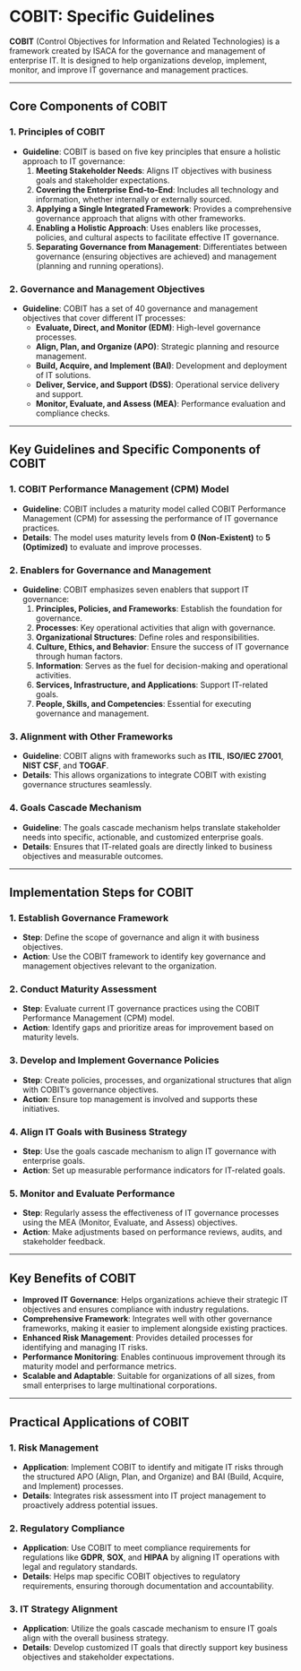 # COBIT: Specific Guidelines

**COBIT** (Control Objectives for Information and Related Technologies) is a framework created by ISACA for the governance and management of enterprise IT. It is designed to help organizations develop, implement, monitor, and improve IT governance and management practices.

---

## Core Components of COBIT

### 1. **Principles of COBIT**
- **Guideline**: COBIT is based on five key principles that ensure a holistic approach to IT governance:
  1. **Meeting Stakeholder Needs**: Aligns IT objectives with business goals and stakeholder expectations.
  2. **Covering the Enterprise End-to-End**: Includes all technology and information, whether internally or externally sourced.
  3. **Applying a Single Integrated Framework**: Provides a comprehensive governance approach that aligns with other frameworks.
  4. **Enabling a Holistic Approach**: Uses enablers like processes, policies, and cultural aspects to facilitate effective IT governance.
  5. **Separating Governance from Management**: Differentiates between governance (ensuring objectives are achieved) and management (planning and running operations).

### 2. **Governance and Management Objectives**
- **Guideline**: COBIT has a set of 40 governance and management objectives that cover different IT processes:
  - **Evaluate, Direct, and Monitor (EDM)**: High-level governance processes.
  - **Align, Plan, and Organize (APO)**: Strategic planning and resource management.
  - **Build, Acquire, and Implement (BAI)**: Development and deployment of IT solutions.
  - **Deliver, Service, and Support (DSS)**: Operational service delivery and support.
  - **Monitor, Evaluate, and Assess (MEA)**: Performance evaluation and compliance checks.

---

## Key Guidelines and Specific Components of COBIT

### 1. **COBIT Performance Management (CPM) Model**
- **Guideline**: COBIT includes a maturity model called COBIT Performance Management (CPM) for assessing the performance of IT governance practices.
- **Details**: The model uses maturity levels from **0 (Non-Existent)** to **5 (Optimized)** to evaluate and improve processes.

### 2. **Enablers for Governance and Management**
- **Guideline**: COBIT emphasizes seven enablers that support IT governance:
  1. **Principles, Policies, and Frameworks**: Establish the foundation for governance.
  2. **Processes**: Key operational activities that align with governance.
  3. **Organizational Structures**: Define roles and responsibilities.
  4. **Culture, Ethics, and Behavior**: Ensure the success of IT governance through human factors.
  5. **Information**: Serves as the fuel for decision-making and operational activities.
  6. **Services, Infrastructure, and Applications**: Support IT-related goals.
  7. **People, Skills, and Competencies**: Essential for executing governance and management.

### 3. **Alignment with Other Frameworks**
- **Guideline**: COBIT aligns with frameworks such as **ITIL**, **ISO/IEC 27001**, **NIST CSF**, and **TOGAF**.
- **Details**: This allows organizations to integrate COBIT with existing governance structures seamlessly.

### 4. **Goals Cascade Mechanism**
- **Guideline**: The goals cascade mechanism helps translate stakeholder needs into specific, actionable, and customized enterprise goals.
- **Details**: Ensures that IT-related goals are directly linked to business objectives and measurable outcomes.

---

## Implementation Steps for COBIT

### 1. **Establish Governance Framework**
- **Step**: Define the scope of governance and align it with business objectives.
- **Action**: Use the COBIT framework to identify key governance and management objectives relevant to the organization.

### 2. **Conduct Maturity Assessment**
- **Step**: Evaluate current IT governance practices using the COBIT Performance Management (CPM) model.
- **Action**: Identify gaps and prioritize areas for improvement based on maturity levels.

### 3. **Develop and Implement Governance Policies**
- **Step**: Create policies, processes, and organizational structures that align with COBIT’s governance objectives.
- **Action**: Ensure top management is involved and supports these initiatives.

### 4. **Align IT Goals with Business Strategy**
- **Step**: Use the goals cascade mechanism to align IT governance with enterprise goals.
- **Action**: Set up measurable performance indicators for IT-related goals.

### 5. **Monitor and Evaluate Performance**
- **Step**: Regularly assess the effectiveness of IT governance processes using the MEA (Monitor, Evaluate, and Assess) objectives.
- **Action**: Make adjustments based on performance reviews, audits, and stakeholder feedback.

---

## Key Benefits of COBIT

- **Improved IT Governance**: Helps organizations achieve their strategic IT objectives and ensures compliance with industry regulations.
- **Comprehensive Framework**: Integrates well with other governance frameworks, making it easier to implement alongside existing practices.
- **Enhanced Risk Management**: Provides detailed processes for identifying and managing IT risks.
- **Performance Monitoring**: Enables continuous improvement through its maturity model and performance metrics.
- **Scalable and Adaptable**: Suitable for organizations of all sizes, from small enterprises to large multinational corporations.

---

## Practical Applications of COBIT

### 1. **Risk Management**
- **Application**: Implement COBIT to identify and mitigate IT risks through the structured APO (Align, Plan, and Organize) and BAI (Build, Acquire, and Implement) processes.
- **Details**: Integrates risk assessment into IT project management to proactively address potential issues.

### 2. **Regulatory Compliance**
- **Application**: Use COBIT to meet compliance requirements for regulations like **GDPR**, **SOX**, and **HIPAA** by aligning IT operations with legal and regulatory standards.
- **Details**: Helps map specific COBIT objectives to regulatory requirements, ensuring thorough documentation and accountability.

### 3. **IT Strategy Alignment**
- **Application**: Utilize the goals cascade mechanism to ensure IT goals align with the overall business strategy.
- **Details**: Develop customized IT goals that directly support key business objectives and stakeholder expectations.


